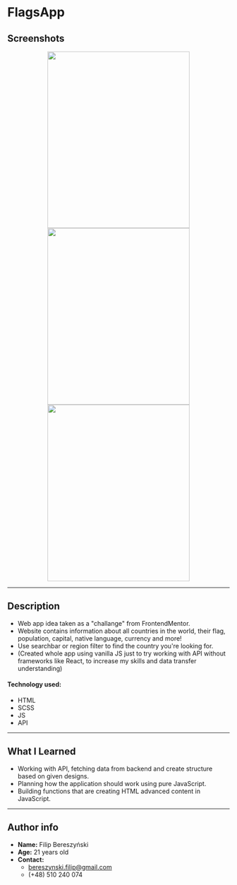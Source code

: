 # FlagsApp

## Screenshots
<p align="center">
    <img src="./img/README_images/readme_image_01.png" width="80%" height="400px"></img>
    <br/>
    <img src="./img/README_images/readme_image_02.png" width="80%" height="400px"></img>
    <br/>
    <img src="./img/README_images/readme_image_03.png" width="80%" height="400px"></img>
</p>

<hr/>

## Description

- Web app idea taken as a "challange" from FrontendMentor.
- Website contains information about all countries in the world, their flag, population, capital, native language, currency and more!
- Use searchbar or region filter to find the country you're looking for.
- (Created whole app using vanilla JS just to try working with API without frameworks like React, to increase my skills and data transfer understanding)

#### Technology used:
- HTML
- SCSS
- JS
- API

<hr/>

## What I Learned

- Working with API, fetching data from backend and create structure based on given designs.
- Planning how the application should work using pure JavaScript.
- Building functions that are creating HTML advanced content in JavaScript.

<hr/>

## Author info

- **Name:** Filip Bereszyński
- **Age:** 21 years old
- **Contact:**
    - bereszynski.filip@gmail.com
    - (+48) 510 240 074